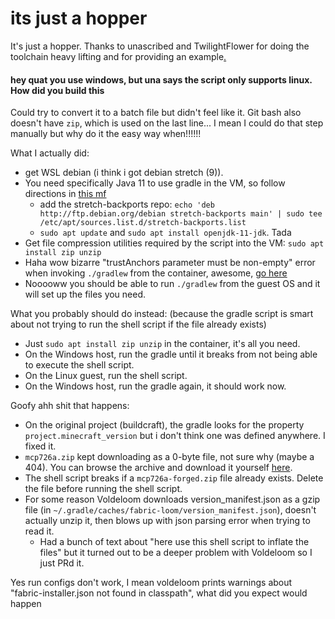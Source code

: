 # its just a hopper

It's just a hopper. Thanks to unascribed and TwilightFlower for doing the toolchain heavy lifting and for providing an example[.](https://github.com/BuildCraft/BuildCraft/tree/3.4.x)

#### hey quat you use windows, but una says the script only supports linux. How did you build this

Could try to convert it to a batch file but didn't feel like it. Git bash also doesn't have `zip`, which is used on the last line... I mean I could do that step manually but why do it the easy way when!!!!!!

What I actually did:

* get WSL debian (i think i got debian stretch (9)).
* You need specifically Java 11 to use gradle in the VM, so follow directions in [this mf](https://linuxize.com/post/install-java-on-debian-9/)
  * add the stretch-backports repo: `echo 'deb http://ftp.debian.org/debian stretch-backports main' | sudo tee /etc/apt/sources.list.d/stretch-backports.list`
  * `sudo apt update` and `sudo apt install openjdk-11-jdk`. Tada
* Get file compression utilities required by the script into the VM: `sudo apt install zip unzip`
* Haha wow bizarre "trustAnchors parameter must be non-empty" error when invoking `./gradlew` from the container, awesome, [go here](https://gist.github.com/mikaelhg/527204e746984cf9a33f7910bb8b4cb6)
* Nooooww you should be able to run `./gradlew` from the guest OS and it will set up the files you need.

What you probably should do instead: (because the gradle script is smart about not trying to run the shell script if the file already exists)

* Just `sudo apt install zip unzip` in the container, it's all you need.
* On the Windows host, run the gradle until it breaks from not being able to execute the shell script.
* On the Linux guest, run the shell script.
* On the Windows host, run the gradle again, it should work now.

Goofy ahh shit that happens:

* On the original project (buildcraft), the gradle looks for the property `project.minecraft_version` but i don't think one was defined anywhere. I fixed it.
* `mcp726a.zip` kept downloading as a 0-byte file, not sure why (maybe a 404). You can browse the archive and download it yourself [here](https://ia601701.us.archive.org/view_archive.php?archive=/29/items/minecraftcoderpack/minecraftcoderpack.zip).
* The shell script breaks if a `mcp726a-forged.zip` file already exists. Delete the file before running the shell script.
* For some reason Voldeloom downloads version_manifest.json as a gzip file (in `~/.gradle/caches/fabric-loom/version_manifest.json`), doesn't actually unzip it, then blows up with json parsing error when trying to read it.
  * Had a bunch of text about "here use this shell script to inflate the files" but it turned out to be a deeper problem with Voldeloom so I just PRd it.

Yes run configs don't work, I mean voldeloom prints warnings about "fabric-installer.json not found in classpath", what did you expect would happen